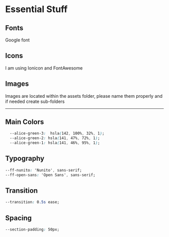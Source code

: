 # Essential Stuff

## Fonts

Google font

## Icons

I am using Ionicon and FontAwesome

## Images

Images are located within the assets folder, please name them properly and if needed create sub-folders


---

## Main Colors

``` css
  --alice-green-3:  hsla(142, 100%, 32%, 1);
  --alice-green-2: hsla(141, 47%, 72%, 1);
  --alice-green-1: hsla(141, 46%, 95%, 1);
```

## Typography

``` css
--ff-nunito: 'Nunito', sans-serif;
--ff-open-sans: 'Open Sans', sans-serif;
```

## Transition

``` css
--transition: 0.5s ease;
```

## Spacing

``` css
--section-padding: 50px;
```